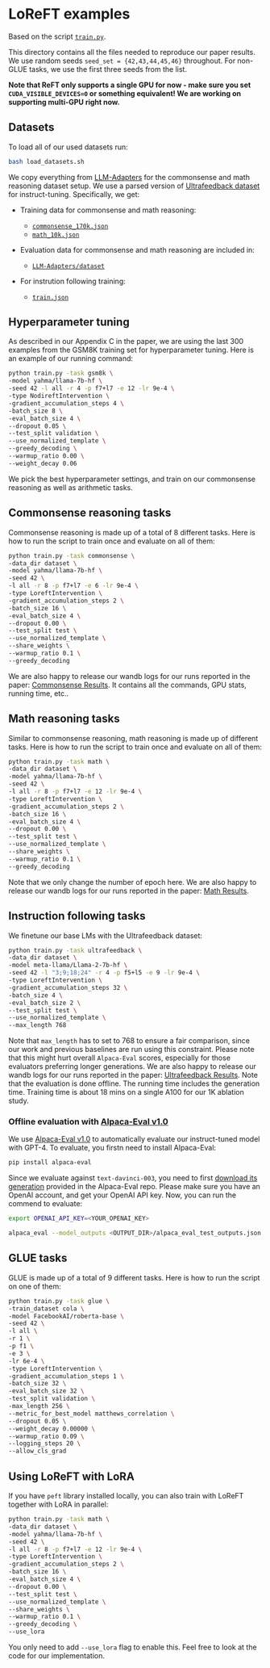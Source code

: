 # LoReFT examples

Based on the script [`train.py`](https://github.com/stanfordnlp/pyreft/blob/main/examples/loreft/train.py).

This directory contains all the files needed to reproduce our paper results. We use random seeds `seed_set = {42,43,44,45,46}` throughout. For non-GLUE tasks, we use the first three seeds from the list.

**Note that ReFT only supports a single GPU for now - make sure you set `CUDA_VISIBLE_DEVICES=0` or something equivalent! We are working on supporting multi-GPU right now.**

## Datasets

To load all of our used datasets run:

```bash
bash load_datasets.sh
```

We copy everything from [LLM-Adapters](https://github.com/AGI-Edgerunners/LLM-Adapters/tree/main) for the commonsense and math reasoning dataset setup. We use a parsed version of [Ultrafeedback dataset](https://huggingface.co/datasets/argilla/ultrafeedback-binarized-preferences-cleaned) for instruct-tuning. Specifically, we get:

- Training data for commonsense and math reasoning:
  - [`commonsense_170k.json`](https://github.com/AGI-Edgerunners/LLM-Adapters/blob/main/ft-training_set/commonsense_170k.json)
  - [`math_10k.json`](https://github.com/AGI-Edgerunners/LLM-Adapters/blob/main/ft-training_set/math_10k.json)

- Evaluation data for commonsense and math reasoning are included in:
  - [`LLM-Adapters/dataset`](https://github.com/AGI-Edgerunners/LLM-Adapters/tree/main/dataset)

- For instrution following training:
  - [`train.json`](https://github.com/frankaging/ultrafeedback-dataset/blob/main/train.json)

## Hyperparameter tuning

As described in our Appendix C in the paper, we are using the last 300 examples from  the GSM8K training set for hyperparameter tuning. Here is an example of our running command:

```bash
python train.py -task gsm8k \
-model yahma/llama-7b-hf \
-seed 42 -l all -r 4 -p f7+l7 -e 12 -lr 9e-4 \
-type NodireftIntervention \
-gradient_accumulation_steps 4 \
-batch_size 8 \
-eval_batch_size 4 \
--dropout 0.05 \
--test_split validation \
--use_normalized_template \
--greedy_decoding \
--warmup_ratio 0.00 \
--weight_decay 0.06
```

We pick the best hyperparameter settings, and train on our commonsense reasoning as well as arithmetic tasks.

## Commonsense reasoning tasks

Commonsense reasoning is made up of a total of 8 different tasks. Here is how to run the script to train once and evaluate on all of them:

```bash
python train.py -task commonsense \
-data_dir dataset \
-model yahma/llama-7b-hf \
-seed 42 \
-l all -r 8 -p f7+l7 -e 6 -lr 9e-4 \
-type LoreftIntervention \
-gradient_accumulation_steps 2 \
-batch_size 16 \
-eval_batch_size 4 \
--dropout 0.00 \
--test_split test \
--use_normalized_template \
--share_weights \
--warmup_ratio 0.1 \
--greedy_decoding
```

We are also happy to release our wandb logs for our runs reported in the paper: [Commonsense Results](https://wandb.ai/wuzhengx/ReFT_MuadDib_commonsense). It contains all the commands, GPU stats, running time, etc..

## Math reasoning tasks

Similar to commonsense reasoning, math reasoning is made up of different tasks. Here is how to run the script to train once and evaluate on all of them:

```bash
python train.py -task math \
-data_dir dataset \
-model yahma/llama-7b-hf \
-seed 42 \
-l all -r 8 -p f7+l7 -e 12 -lr 9e-4 \
-type LoreftIntervention \
-gradient_accumulation_steps 2 \
-batch_size 16 \
-eval_batch_size 4 \
--dropout 0.00 \
--test_split test \
--use_normalized_template \
--share_weights \
--warmup_ratio 0.1 \
--greedy_decoding
```

Note that we only change the number of epoch here. We are also happy to release our wandb logs for our runs reported in the paper: [Math Results](https://wandb.ai/wuzhengx/ReFT_MuadDib_math).

## Instruction following tasks

We finetune our base LMs with the Ultrafeedback dataset:

```bash
python train.py -task ultrafeedback \
-data_dir dataset \
-model meta-llama/Llama-2-7b-hf \
-seed 42 -l "3;9;18;24" -r 4 -p f5+l5 -e 9 -lr 9e-4 \
-type LoreftIntervention \
-gradient_accumulation_steps 32 \
-batch_size 4 \
-eval_batch_size 2 \
--test_split test \
--use_normalized_template \
--max_length 768
```

Note that `max_length` has to set to 768 to ensure a fair comparison, since our work and previous baselines are run using this constraint. Please note that this might hurt overall `Alpaca-Eval` scores, especially for those evaluators preferring longer generations. We are also happy to release our wandb logs for our runs reported in the paper: [Ultrafeedback Results](https://wandb.ai/wuzhengx/ReFT_MuadDib_ultrafeedback). Note that the evaluation is done offline. The running time includes the generation time. Training time is about 18 mins on a single A100 for our 1K ablation study.

### Offline evaluation with [Alpaca-Eval v1.0](https://github.com/tatsu-lab/alpaca_eval/)

We use [Alpaca-Eval v1.0](https://github.com/tatsu-lab/alpaca_eval/) to automatically evaluate our instruct-tuned model with GPT-4. To evaluate, you firstn need to install Alpaca-Eval:
```bash
pip install alpaca-eval
```

Since we evaluate against `text-davinci-003`, you need to first [download its generation](https://github.com/tatsu-lab/alpaca_eval/blob/main/results/text_davinci_003/model_outputs.json) provided in the Alpaca-Eval repo. Please make sure you have an OpenAI account, and get your OpenAI API key. Now, you can run the commend to evaluate:
```bash
export OPENAI_API_KEY=<YOUR_OPENAI_KEY>

alpaca_eval --model_outputs <OUTPUT_DIR>/alpaca_eval_test_outputs.json --annotators_config alpaca_eval_gpt4 --reference_outputs <OPENAI_OUTPUT_DIR>/text_davinci_003/model_outputs.json
```

## GLUE tasks

GLUE is made up of a total of 9 different tasks. Here is how to run the script on one of them:

```bash
python train.py -task glue \
-train_dataset cola \
-model FacebookAI/roberta-base \
-seed 42 \
-l all \
-r 1 \
-p f1 \
-e 3 \
-lr 6e-4 \
-type LoreftIntervention \
-gradient_accumulation_steps 1 \
-batch_size 32 \
-eval_batch_size 32 \
-test_split validation \
-max_length 256 \
--metric_for_best_model matthews_correlation \
--dropout 0.05 \
--weight_decay 0.00000 \
--warmup_ratio 0.09 \
--logging_steps 20 \
--allow_cls_grad
```

## Using LoReFT with LoRA

If you have `peft` library installed locally, you can also train with LoReFT together with LoRA in parallel:

```bash
python train.py -task math \
-data_dir dataset \
-model yahma/llama-7b-hf \
-seed 42 \
-l all -r 8 -p f7+l7 -e 12 -lr 9e-4 \
-type LoreftIntervention \
-gradient_accumulation_steps 2 \
-batch_size 16 \
-eval_batch_size 4 \
--dropout 0.00 \
--test_split test \
--use_normalized_template \
--share_weights \
--warmup_ratio 0.1 \
--greedy_decoding \
--use_lora
```

You only need to add `--use_lora` flag to enable this. Feel free to look at the code for our implementation.


